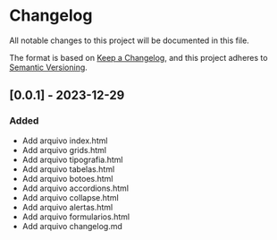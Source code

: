 # Changelog

All notable changes to this project will be documented in this file.

The format is based on [Keep a Changelog](https://keepachangelog.com/en/1.0.0/),
and this project adheres to [Semantic Versioning](https://semver.org/spec/v2.0.0.html).

## [0.0.1] - 2023-12-29

### Added

- Add arquivo index.html
- Add arquivo grids.html
- Add arquivo tipografia.html
- Add arquivo tabelas.html
- Add arquivo botoes.html
- Add arquivo accordions.html
- Add arquivo collapse.html
- Add arquivo alertas.html
- Add arquivo formularios.html
- Add arquivo changelog.md